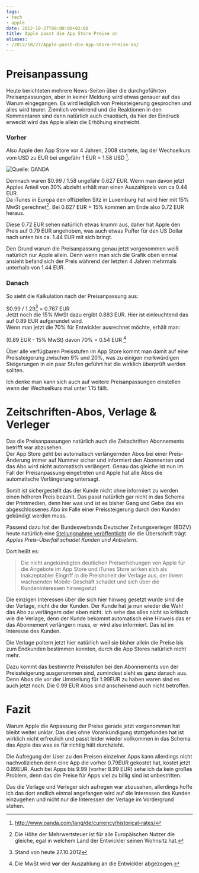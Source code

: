 ```yaml
---
tags:
- tech
- apple
date: 2012-10-27T00:00:00+02:00
title: Apple passt die App Store Preise an
aliases:
- /2012/10/27/Apple-passt-die-App-Store-Preise-an/
---
```


# Preisanpassung
Heute berichteten mehrere News-Seiten über die durchgeführten Preisanpassungen, aber in keiner Meldung wird etwas genauer auf das Warum eingegangen. Es wird lediglich von Preissteigerung gesprochen und alles wird teurer. Ziemlich verwirrend und die Reaktionen in den Kommentaren sind dann natürlich auch chaotisch, da hier der Eindruck erweckt wird das Apple allein die Erhöhung einstreicht.

### Vorher
Also Apple den App Store vor 4 Jahren, 2008 startete, lag der Wechselkurs vom USD zu EUR bei ungefähr 1 EUR = 1.58 USD [^1].

![Quelle: OANDA](http://f.cl.ly/items/3c350B0H0f460W0X2r3i/eur-usd-historie-2008.png)

Demnach waren $0.99 / 1.58 ungefähr 0.627 EUR. Wenn man davon jetzt Apples Anteil von 30% abzieht erhält man einen Auszahlpreis von ca 0.44 EUR.   
Da iTunes in Europa den offiziellen Sitz in Luxemburg hat wird hier mit 15% MwSt gerechnet[^2]. Bei 0.627 EUR + 15% kommen am Ende also 0.72 EUR heraus.

Diese 0.72 EUR sehen natürlich etwas krumm aus, daher hat Apple den Preis auf 0.79 EUR angehoben, was auch etwas Puffer für den US Dollar nach unten bis ca. 1.44 EUR mit sich bringt.

Den Grund warum die Preisanpassung genau jetzt vorgenommen weiß natürlich nur Apple allein. Denn wenn man sich die Grafik oben einmal ansieht befand sich der Preis während der letzten 4 Jahren mehrmals unterhalb von 1.44 EUR.

### Danach
So sieht die Kalkulation nach der Preisanpassung aus:

$0.99 / 1.29[^3] = 0.767 EUR  
Jetzt noch die 15% MwSt dazu ergibt 0.883 EUR. Hier ist einleuchtend das auf 0.89 EUR aufgerundet wird.  
Wenn man jetzt die 70% für Entwickler ausrechnet möchte, erhält man:

(0.89 EUR - 15% MwSt) davon 70% = 0.54 EUR [^4]

Über alle verfügbaren Preisstufen im App Store kommt man damit auf eine Preissteigerung zwischen 9% und 20%, was zu einigen merkwürdigen Steigerungen in ein paar Stufen geführt hat die wirklich überprüft werden sollten.

Ich denke man kann sich auch auf weitere Preisanpassungen einstellen wenn der Wechselkurs mal unter 1.15 fällt.

# Zeitschriften-Abos, Verlage & Verleger

Das die Preisanpassungen natürlich auch die Zeitschriften Abonnements betrifft war abzusehen.   
Der App Store geht bei automatisch verlängernden Abos bei einer Preis-Änderung immer auf Nummer sicher und informiert den Abonnenten und das Abo wird nicht automatisch verlängert. Genau das gleiche ist nun im Fall der Preisanpassung eingetreten und Apple hat alle Abos die automatische Verlängerung untersagt.

Somit ist sichergestellt das der Kunde nicht ohne informiert zu werden einen höheren Preis bezahlt. Das passt natürlich gar nicht in das Schema der Printmedien, denn hier was und ist es bisher Gang und Gebe das ein abgeschlossenes Abo im Falle einer Preissteigerung durch den Kunden gekündigt werden muss.  

Passend dazu hat der Bundesverbands Deutscher Zeitungsverleger (BDZV) heute natürlich eine [Stellungnahme veröffentlicht](http://www.bdzv.de/aktuell/pressemitteilungen/artikel/detail/apples_preis_ueberfall_schadet_kunden_und_anbietern/) die die Überschrift trägt _Apples Preis-Überfall schadet Kunden und Anbietern_.

Dort heißt es:
> Die nicht angekündigten deutlichen Preiserhöhungen von Apple für die Angebote im App Store und iTunes Store wirken sich als inakzeptabler Eingriff in die Preishoheit der Verlage aus, der ihrem wachsenden Mobile-Geschäft schadet und sich über die Kundeninteressen hinwegsetzt

Die einzigen Interessen über die sich hier hinweg gesetzt wurde sind die der Verlage, nicht die der Kunden. Der Kunde hat ja nun wieder die Wahl das Abo zu verlängern oder eben nicht. Ich sehe das alles nicht so kritisch wie die Verlage, denn der Kunde bekommt automatisch eine Hinweis das er das Abonnement verlängern muss, er wird also informiert. Das ist im Interesse des Kunden.  

Die Verlage poltern jetzt hier natürlich weil sie bisher allein die Preise bis zum Endkunden bestimmen konnten, durch die App Stores natürlich nicht mehr.

Dazu kommt das bestimmte Preisstufen bei den Abonnements von der Preissteigerung ausgenommen sind, zumindest sieht es ganz danach aus. Denn Abos die vor der Umstellung für 1.99EUR zu haben waren sind es auch jetzt noch. Die 0.99 EUR Abos sind anscheinend auch nicht betroffen.

# Fazit

Warum Apple die Anpassung der Preise gerade jetzt vorgenommen hat bleibt weiter unklar. Das dies ohne Vorankündigung stattgefunden hat ist wirklich nicht erfreulich und passt leider wieder vollkommen in das Schema das Apple das was es für richtig hält durchzieht. 

Die Aufregung der User zu den Preisen einzelner Apps kann allerdings nicht nachvollziehen denn eine App die vorher 0.79EUR gekostet hat, kostet jetzt 0.89EUR. Auch bei Apps bis 9.99 (vorher 8.99 EUR) sehe ich da kein großes Problem, denn das die Preise für Apps viel zu billig sind ist unbestritten.

Das die Verlage und Verleger sich aufregen war abzusehen, allerdings hoffe ich das dort endlich einmal angefangen wird auf die Interessen des Kunden einzugehen und nicht nur die Interessen der Verlage im Vordergrund stehen.

[^1]: http://www.oanda.com/lang/de/currency/historical-rates/
[^2]: Die Höhe der Mehrwertsteuer ist für alle Europäischen Nutzer die gleiche, egal in welchem Land der Entwickler seinen Wohnsitz hat.
[^3]: Stand von heute 27.10.2012
[^4]: Die MwSt wird __vor__ der Auszahlung an die Entwickler abgezogen. 

